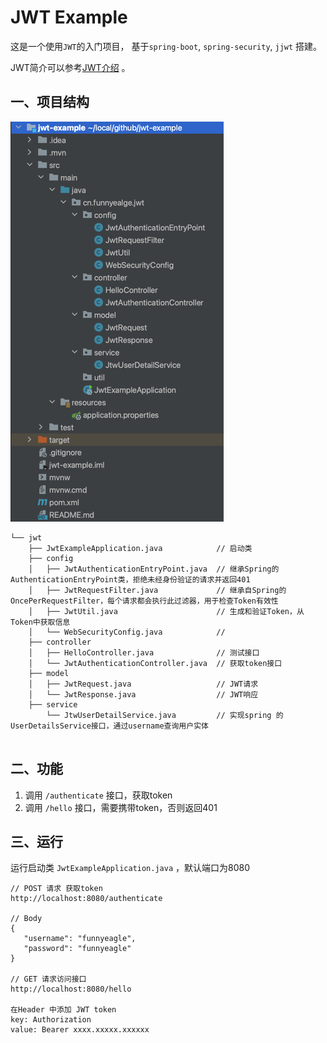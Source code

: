 # JWT Example

这是一个使用`JWT`的入门项目， 基于`spring-boot`, `spring-security`, `jjwt` 搭建。

JWT简介可以参考[JWT介绍](http://www.funnyeagle.cn/Introduction-to-jwt/) 。

## 一、项目结构

![construction](construction.png)

```text
└── jwt
    ├── JwtExampleApplication.java            // 启动类
    ├── config
    │   ├── JwtAuthenticationEntryPoint.java  // 继承Spring的AuthenticationEntryPoint类，拒绝未经身份验证的请求并返回401
    │   ├── JwtRequestFilter.java             // 继承自Spring的OncePerRequestFilter，每个请求都会执行此过滤器，用于检查Token有效性
    │   ├── JwtUtil.java                      // 生成和验证Token，从Token中获取信息
    │   └── WebSecurityConfig.java            // 
    ├── controller
    │   ├── HelloController.java              // 测试接口
    │   └── JwtAuthenticationController.java  // 获取token接口
    ├── model
    │   ├── JwtRequest.java                   // JWT请求 
    │   └── JwtResponse.java                  // JWT响应
    ├── service
        └── JtwUserDetailService.java         // 实现spring 的 UserDetailsService接口，通过username查询用户实体
    

```

## 二、功能

1. 调用 `/authenticate` 接口，获取token
2. 调用 `/hello` 接口，需要携带token，否则返回401

## 三、运行

运行启动类 `JwtExampleApplication.java` ，默认端口为8080

```
// POST 请求 获取token
http://localhost:8080/authenticate

// Body
{
   "username": "funnyeagle",
   "password": "funnyeagle"
}

// GET 请求访问接口
http://localhost:8080/hello

在Header 中添加 JWT token
key: Authorization
value: Bearer xxxx.xxxxx.xxxxxx
```

